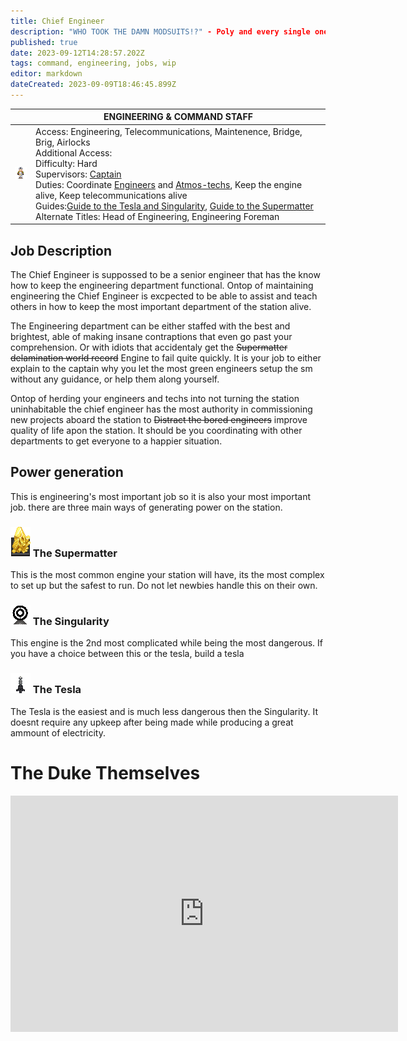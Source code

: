 ```yaml
---
title: Chief Engineer
description: "WHO TOOK THE DAMN MODSUITS!?" - Poly and every single one of his masters
published: true
date: 2023-09-12T14:28:57.202Z
tags: command, engineering, jobs, wip
editor: markdown
dateCreated: 2023-09-09T18:46:45.899Z
---
```




|                             | ENGINEERING & COMMAND STAFF                                                                                   |
|-----------------------------|----------------------------------------------------------------------------------------------|
| ![generic_ce.png](/jobs/engineering/generic_ce.png) | Access: Engineering, Telecommunications, Maintenence, Bridge, Brig, Airlocks<br>Additional Access:<br>Difficulty: Hard<br>Supervisors: [Captain](/jobs/command/captain)<br>Duties: Coordinate [Engineers](/jobs/engineering/station-engineer) and [Atmos-techs](/jobs/engineering/atmospheric-technician), Keep the engine alive, Keep telecommunications alive<br>Guides:[Guide to the Tesla and Singularity](/jobs/engineering/GuidetoTesSing), [Guide to the Supermatter](/jobs/engineering/Guidetosupermatter)<br>Alternate Titles: Head of Engineering, Engineering Foreman |

## Job Description 
The Chief Engineer is suppossed to be a senior engineer that has the know how to keep the engineering department functional. Ontop of maintaining engineering the Chief Engineer is excpected to be able to assist and teach others in how to keep the most important department of the station alive.

The Engineering department can be either staffed with the best and brightest, able of making insane contraptions that even go past your comprehension. Or with idiots that accidentaly get the ~~Supermatter delamination world record~~ Engine to fail quite quickly. It is your job to either explain to the captain why you let the most green engineers setup the sm without any guidance, or help them along yourself.

Ontop of herding your engineers and techs into not turning the station uninhabitable the chief engineer has the most authority in commissioning new projects aboard the station to ~~Distract the bored engineers~~ improve quality of life apon the station. It should be you coordinating with other departments to get everyone to a happier situation.




## Power generation
This is engineering's most important job so it is also your most important job. there are three main ways of generating power on the station.
### ![supermatter_shard.png](/jobs/engineering/supermatter_shard.png) The Supermatter
This is the most common engine your station will have, its the most complex to set up but the safest to run. Do not let newbies handle this on their own.
### ![scrungularity.png](/jobs/engineering/scrungularity.png) The Singularity
This engine is the 2nd most complicated while being the most dangerous. If you have a choice between this or the tesla, build a tesla
### ![moth_lamp.gif](/jobs/engineering/moth_lamp.gif) The Tesla
The Tesla is the easiest and is much less dangerous then the Singularity. It doesnt require any upkeep after being made while producing a great ammount of electricity.

# The Duke Themselves
<iframe src="https://player.twitch.tv/?channel=thedukeofook&parent=wiki.monkestation.com" frameborder="0" allowfullscreen="true" scrolling="no" height="378" width="620"></iframe>